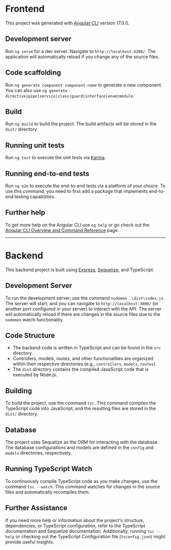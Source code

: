 # Frontend

This project was generated with [Angular CLI](https://github.com/angular/angular-cli) version 17.0.0.

## Development server

Run `ng serve` for a dev server. Navigate to `http://localhost:4200/`. The application will automatically reload if you change any of the source files.

## Code scaffolding

Run `ng generate component component-name` to generate a new component. You can also use `ng generate directive|pipe|service|class|guard|interface|enum|module`.

## Build

Run `ng build` to build the project. The build artifacts will be stored in the `dist/` directory.

## Running unit tests

Run `ng test` to execute the unit tests via [Karma](https://karma-runner.github.io).

## Running end-to-end tests

Run `ng e2e` to execute the end-to-end tests via a platform of your choice. To use this command, you need to first add a package that implements end-to-end testing capabilities.

## Further help

To get more help on the Angular CLI use `ng help` or go check out the [Angular CLI Overview and Command Reference](https://angular.io/cli) page.

---

# Backend

This backend project is built using [Express](https://expressjs.com/), [Sequelize](https://sequelize.org/), and TypeScript.

## Development Server

To run the development server, use the command `nodemon .\dist\index.js`. The server will start, and you can navigate to `http://localhost:3000/` (or another port configured in your server) to interact with the API. The server will automatically reload if there are changes in the source files due to the `nodemon` watch functionality.

## Code Structure

- The backend code is written in TypeScript and can be found in the `src` directory.
- Controllers, models, routes, and other functionalities are organized within their respective directories (e.g., `controllers`, `models`, `routes`).
- The `dist` directory contains the compiled JavaScript code that is executed by Node.js.

## Building

To build the project, use the command `tsc`. This command compiles the TypeScript code into JavaScript, and the resulting files are stored in the `dist/` directory.

## Database

The project uses Sequelize as the ORM for interacting with the database. The database configurations and models are defined in the `config` and `models` directories, respectively.

## Running TypeScript Watch

To continuously compile TypeScript code as you make changes, use the command `tsc --watch`. This command watches for changes in the source files and automatically recompiles them.

## Further Assistance

If you need more help or information about the project's structure, dependencies, or TypeScript configuration, refer to the TypeScript documentation and Sequelize documentation. Additionally, running `tsc --help` or checking out the TypeScript Configuration file (`tsconfig.json`) might provide useful insights.

